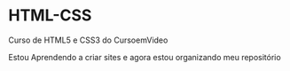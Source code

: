 # HTML-CSS
Curso de HTML5 e CSS3 do CursoemVideo

Estou Aprendendo a criar sites e agora estou organizando meu repositório